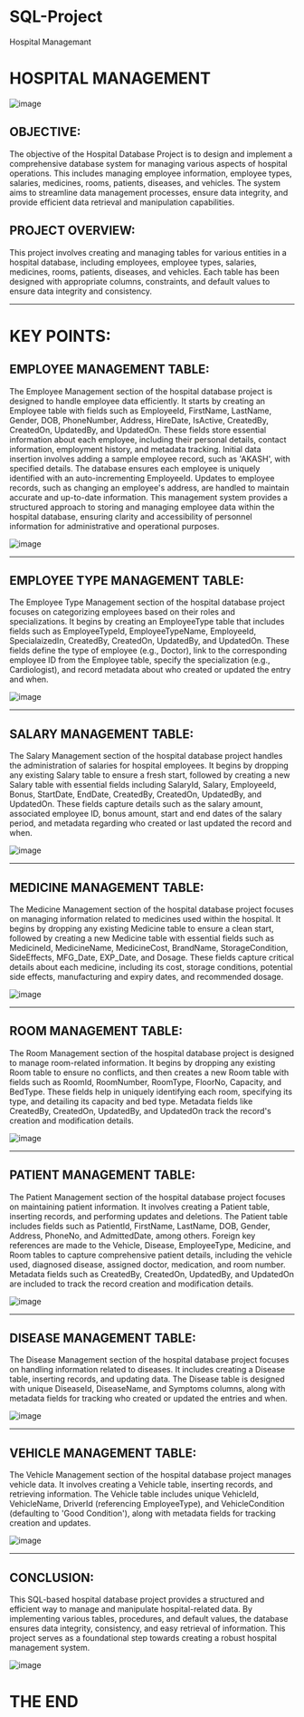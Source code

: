 # SQL-Project
Hospital Managemant

HOSPITAL MANAGEMENT
=================

![image](https://github.com/user-attachments/assets/377d771a-5894-49a8-99bf-cbec7e563e2d)


OBJECTIVE:
----------
The objective of the Hospital Database Project is to design and implement a comprehensive database system for managing various aspects of hospital operations. This includes managing employee information, employee types, salaries, medicines, rooms, patients, diseases, and vehicles. The system aims to streamline data management processes, ensure data integrity, and provide efficient data retrieval and manipulation capabilities.

PROJECT OVERVIEW:
-----------------
This project involves creating and managing tables for various entities in a hospital database, including employees, employee types, salaries, medicines, rooms, patients, diseases, and vehicles. Each table has been designed with appropriate columns, constraints, and default values to ensure data integrity and consistency.

---------------------------------------------------------------------------------------------------------------------------------------------------------------------------------------------------------------------


KEY POINTS:
=======================

EMPLOYEE MANAGEMENT TABLE:
--------
The Employee Management section of the hospital database project is designed to handle employee data efficiently. It starts by creating an Employee table with fields such as EmployeeId, FirstName, LastName, Gender, DOB, PhoneNumber, Address, HireDate, IsActive, CreatedBy, CreatedOn, UpdatedBy, and UpdatedOn. These fields store essential information about each employee, including their personal details, contact information, employment history, and metadata tracking.
Initial data insertion involves adding a sample employee record, such as 'AKASH', with specified details. The database ensures each employee is uniquely identified with an auto-incrementing EmployeeId. Updates to employee records, such as changing an employee's address, are handled to maintain accurate and up-to-date information.
This management system provides a structured approach to storing and managing employee data within the hospital database, ensuring clarity and accessibility of personnel information for administrative and operational purposes.

![image](https://github.com/user-attachments/assets/d6f4de46-979d-4bfb-81cd-69b4e7899182)


---------------------------------------------------------------------------------------------------------------------------------------------------------------------------------------------------------------------

EMPLOYEE TYPE MANAGEMENT TABLE:
----
The Employee Type Management section of the hospital database project focuses on categorizing employees based on their roles and specializations. It begins by creating an EmployeeType table that includes fields such as EmployeeTypeId, EmployeeTypeName, EmployeeId, SpecialaizedIn, CreatedBy, CreatedOn, UpdatedBy, and UpdatedOn. These fields define the type of employee (e.g., Doctor), link to the corresponding employee ID from the Employee table, specify the specialization (e.g., Cardiologist), and record metadata about who created or updated the entry and when.


![image](https://github.com/user-attachments/assets/06262597-a46d-425b-9d92-9740159b4324)



---------------------------------------------------------------------------------------------------------------------------------------------------------------------------------------------------------------------

SALARY MANAGEMENT TABLE:
-----                    
The Salary Management section of the hospital database project handles the administration of salaries for hospital employees. It begins by dropping any existing Salary table to ensure a fresh start, followed by creating a new Salary table with essential fields including SalaryId, Salary, EmployeeId, Bonus, StartDate, EndDate, CreatedBy, CreatedOn, UpdatedBy, and UpdatedOn. These fields capture details such as the salary amount, associated employee ID, bonus amount, start and end dates of the salary period, and metadata regarding who created or last updated the record and when.

![image](https://github.com/user-attachments/assets/b39c50cb-ac29-4241-9698-8ecaf4c2ae97)



---------------------------------------------------------------------------------------------------------------------------------------------------------------------------------------------------------------------


MEDICINE MANAGEMENT TABLE:
-----
The Medicine Management section of the hospital database project focuses on managing information related to medicines used within the hospital. It begins by dropping any existing Medicine table to ensure a clean start, followed by creating a new Medicine table with essential fields such as MedicineId, MedicineName, MedicineCost, BrandName, StorageCondition, SideEffects, MFG_Date, EXP_Date, and Dosage. These fields capture critical details about each medicine, including its cost, storage conditions, potential side effects, manufacturing and expiry dates, and recommended dosage.


![image](https://github.com/user-attachments/assets/53042783-7621-4b28-9ed2-b879d4f6bd71)


---------------------------------------------------------------------------------------------------------------------------------------------------------------------------------------------------------------------


ROOM MANAGEMENT TABLE:
----
The Room Management section of the hospital database project is designed to manage room-related information. It begins by dropping any existing Room table to ensure no conflicts, and then creates a new Room table with fields such as RoomId, RoomNumber, RoomType, FloorNo, Capacity, and BedType. These fields help in uniquely identifying each room, specifying its type, and detailing its capacity and bed type. Metadata fields like CreatedBy, CreatedOn, UpdatedBy, and UpdatedOn track the record's creation and modification details.

![image](https://github.com/user-attachments/assets/b960a3aa-e6bb-4c9b-b42f-fb939f82870c)


---------------------------------------------------------------------------------------------------------------------------------------------------------------------------------------------------------------------


PATIENT MANAGEMENT TABLE:
----
The Patient Management section of the hospital database project focuses on maintaining patient information. It involves creating a Patient table, inserting records, and performing updates and deletions. The Patient table includes fields such as PatientId, FirstName, LastName, DOB, Gender, Address, PhoneNo, and AdmittedDate, among others. Foreign key references are made to the Vehicle, Disease, EmployeeType, Medicine, and Room tables to capture comprehensive patient details, including the vehicle used, diagnosed disease, assigned doctor, medication, and room number. Metadata fields such as CreatedBy, CreatedOn, UpdatedBy, and UpdatedOn are included to track the record creation and modification details.

![image](https://github.com/user-attachments/assets/cbe462ae-ba76-47de-b53e-71df8c61fa8a)


---------------------------------------------------------------------------------------------------------------------------------------------------------------------------------------------------------------------


DISEASE MANAGEMENT TABLE:
--------
The Disease Management section of the hospital database project focuses on handling information related to diseases. It includes creating a Disease table, inserting records, and updating data. The Disease table is designed with unique DiseaseId, DiseaseName, and Symptoms columns, along with metadata fields for tracking who created or updated the entries and when.

![image](https://github.com/user-attachments/assets/b99c2aec-4f39-43bd-9536-a68c11fc9b6e)


---------------------------------------------------------------------------------------------------------------------------------------------------------------------------------------------------------------------


VEHICLE MANAGEMENT TABLE:
----
The Vehicle Management section of the hospital database project manages vehicle data. It involves creating a Vehicle table, inserting records, and retrieving information. The Vehicle table includes unique VehicleId, VehicleName, DriverId (referencing EmployeeType), and VehicleCondition (defaulting to 'Good Condition'), along with metadata fields for tracking creation and updates.



![image](https://github.com/user-attachments/assets/c428ee2e-2d27-4df2-b469-82d8e1a7941c)


---------------------------------------------------------------------------------------------------------------------------------------------------------------------------------------------------------------------


CONCLUSION:
----


This SQL-based hospital database project provides a structured and efficient way to manage and manipulate hospital-related data. By implementing various tables, procedures, and default values, the database ensures data integrity, consistency, and easy retrieval of information. This project serves as a foundational step towards creating a robust hospital management system.

![image](https://github.com/user-attachments/assets/a0946707-8ae1-4d47-9d35-21d0c489cf4f)

THE END
====

      
